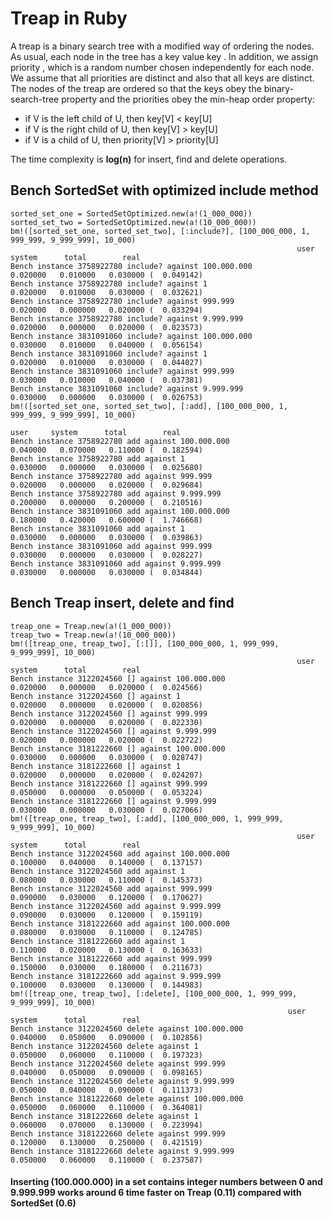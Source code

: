 # Treap in Ruby
<p>A treap is a binary search tree with a modified way of ordering the nodes.
As usual, each node in the tree has a key value key . In addition, we assign priority , which is a random number chosen independently for each node.
We assume that all priorities are distinct and also that all keys are distinct. 
The nodes of the treap are ordered so that the keys obey the binary-search-tree property and the priorities obey the min-heap order property:</p>

* if V is the left child of U, then key[V] < key[U]
* if V is the right child of U, then key[V] > key[U]
* if V is a child of U, then priority[V] > priority[U]


The time complexity is **log(n)** for insert, find and delete operations.


## Bench SortedSet with optimized include method

```console
sorted_set_one = SortedSetOptimized.new(a!(1_000_000))
sorted_set_two = SortedSetOptimized.new(a!(10_000_000))
bm!([sorted_set_one, sorted_set_two], [:include?], [100_000_000, 1, 999_999, 9_999_999], 10_000)
                                                                user     system      total        real
Bench instance 3758922780 include? against 100.000.000         0.020000   0.010000   0.030000 (  0.049142)
Bench instance 3758922780 include? against 1                   0.020000   0.010000   0.030000 (  0.032621)
Bench instance 3758922780 include? against 999.999             0.020000   0.000000   0.020000 (  0.033294)
Bench instance 3758922780 include? against 9.999.999           0.020000   0.000000   0.020000 (  0.023573)
Bench instance 3831091060 include? against 100.000.000         0.030000   0.010000   0.040000 (  0.056154)
Bench instance 3831091060 include? against 1                   0.020000   0.010000   0.030000 (  0.044027)
Bench instance 3831091060 include? against 999.999             0.030000   0.010000   0.040000 (  0.037381)
Bench instance 3831091060 include? against 9.999.999           0.030000   0.000000   0.030000 (  0.026753)
bm!([sorted_set_one, sorted_set_two], [:add], [100_000_000, 1, 999_999, 9_999_999], 10_000)
                                                                   user     system      total        real
Bench instance 3758922780 add against 100.000.000              0.040000   0.070000   0.110000 (  0.182594)
Bench instance 3758922780 add against 1                        0.030000   0.000000   0.030000 (  0.025680)
Bench instance 3758922780 add against 999.999                  0.020000   0.000000   0.020000 (  0.029684)
Bench instance 3758922780 add against 9.999.999                0.200000   0.000000   0.200000 (  0.210516)
Bench instance 3831091060 add against 100.000.000              0.180000   0.420000   0.600000 (  1.746668)
Bench instance 3831091060 add against 1                        0.030000   0.000000   0.030000 (  0.039863)
Bench instance 3831091060 add against 999.999                  0.030000   0.000000   0.030000 (  0.028227)
Bench instance 3831091060 add against 9.999.999                0.030000   0.000000   0.030000 (  0.034844)
```

## Bench Treap insert, delete and find

```console
treap_one = Treap.new(a!(1_000_000))
treap_two = Treap.new(a!(10_000_000))
bm!([treap_one, treap_two], [:[]], [100_000_000, 1, 999_999, 9_999_999], 10_000)
                                                                user     system      total        real
Bench instance 3122024560 [] against 100.000.000               0.020000   0.000000   0.020000 (  0.024566)
Bench instance 3122024560 [] against 1                         0.020000   0.000000   0.020000 (  0.020856)
Bench instance 3122024560 [] against 999.999                   0.020000   0.000000   0.020000 (  0.022330)
Bench instance 3122024560 [] against 9.999.999                 0.020000   0.000000   0.020000 (  0.022722)
Bench instance 3181222660 [] against 100.000.000               0.030000   0.000000   0.030000 (  0.028747)
Bench instance 3181222660 [] against 1                         0.020000   0.000000   0.020000 (  0.024207)
Bench instance 3181222660 [] against 999.999                   0.050000   0.000000   0.050000 (  0.053224)
Bench instance 3181222660 [] against 9.999.999                 0.030000   0.000000   0.030000 (  0.027066)
bm!([treap_one, treap_two], [:add], [100_000_000, 1, 999_999, 9_999_999], 10_000)
                                                                user     system      total        real
Bench instance 3122024560 add against 100.000.000              0.100000   0.040000   0.140000 (  0.137157)
Bench instance 3122024560 add against 1                        0.080000   0.030000   0.110000 (  0.145373)
Bench instance 3122024560 add against 999.999                  0.090000   0.030000   0.120000 (  0.170627)
Bench instance 3122024560 add against 9.999.999                0.090000   0.030000   0.120000 (  0.159119)
Bench instance 3181222660 add against 100.000.000              0.080000   0.030000   0.110000 (  0.124785)
Bench instance 3181222660 add against 1                        0.110000   0.020000   0.130000 (  0.163633)
Bench instance 3181222660 add against 999.999                  0.150000   0.030000   0.180000 (  0.211673)
Bench instance 3181222660 add against 9.999.999                0.100000   0.030000   0.130000 (  0.144983)
bm!([treap_one, treap_two], [:delete], [100_000_000, 1, 999_999, 9_999_999], 10_000)
                                                              user     system      total        real
Bench instance 3122024560 delete against 100.000.000           0.040000   0.050000   0.090000 (  0.102856)
Bench instance 3122024560 delete against 1                     0.050000   0.060000   0.110000 (  0.197323)
Bench instance 3122024560 delete against 999.999               0.040000   0.050000   0.090000 (  0.098165)
Bench instance 3122024560 delete against 9.999.999             0.050000   0.040000   0.090000 (  0.111373)
Bench instance 3181222660 delete against 100.000.000           0.050000   0.060000   0.110000 (  0.364081)
Bench instance 3181222660 delete against 1                     0.060000   0.070000   0.130000 (  0.223994)
Bench instance 3181222660 delete against 999.999               0.120000   0.130000   0.250000 (  0.421519)
Bench instance 3181222660 delete against 9.999.999             0.050000   0.060000   0.110000 (  0.237587)
```

#### Inserting (100.000.000) in a set contains integer numbers between 0 and 9.999.999 works around 6 time faster on Treap (0.11) compared with SortedSet (0.6)
